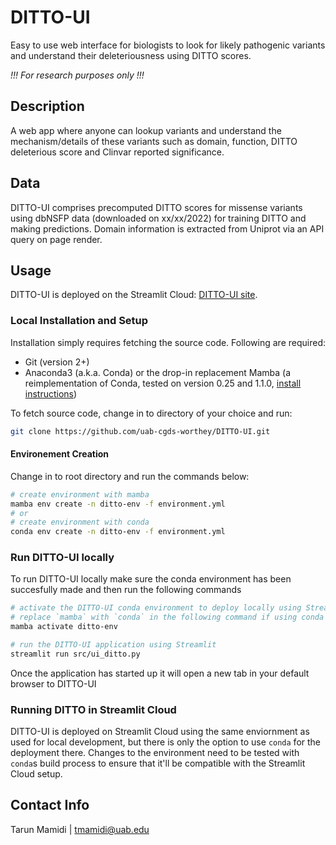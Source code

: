 # DITTO-UI

Easy to use web interface for biologists to look for likely pathogenic variants and understand their deleteriousness
using DITTO scores.

_!!! For research purposes only !!!_

## Description

A web app where anyone can lookup variants and understand the mechanism/details of these variants such as domain,
function, DITTO deleterious score and Clinvar reported significance.

## Data

DITTO-UI comprises precomputed DITTO scores for missense variants using dbNSFP data (downloaded on xx/xx/2022) for
training DITTO and making predictions. Domain information is extracted from Uniprot via an API query on page render.

## Usage

DITTO-UI is deployed on the Streamlit Cloud: [DITTO-UI site](https://cgds-ditto4nf.streamlit.app/).

### Local Installation and Setup

Installation simply requires fetching the source code. Following are required:

-   Git (version 2+)
-   Anaconda3 (a.k.a. Conda) or the drop-in replacement Mamba (a reimplementation of Conda, tested on version 0.25 and
    1.1.0, [install instructions](https://mamba.readthedocs.io/en/latest/installation.html))

To fetch source code, change in to directory of your choice and run:

```sh
git clone https://github.com/uab-cgds-worthey/DITTO-UI.git
```

#### Environement Creation

Change in to root directory and run the commands below:

```sh
# create environment with mamba
mamba env create -n ditto-env -f environment.yml
# or
# create environment with conda
conda env create -n ditto-env -f environment.yml
```

### Run DITTO-UI locally

To run DITTO-UI locally make sure the conda environment has been succesfully made and then run the following commands

```sh
# activate the DITTO-UI conda environment to deploy locally using Streamlit
# replace `mamba` with `conda` in the following command if using conda instead of mamba
mamba activate ditto-env

# run the DITTO-UI application using Streamlit
streamlit run src/ui_ditto.py
```

Once the application has started up it will open a new tab in your default browser to DITTO-UI

### Running DITTO in Streamlit Cloud

DITTO-UI is deployed on Streamlit Cloud using the same enviornment as used for local development, but there is only the
option to use `conda` for the deployment there. Changes to the environment need to be tested with `conda`s build process
to ensure that it'll be compatible with the Streamlit Cloud setup.

## Contact Info

Tarun Mamidi | tmamidi@uab.edu
